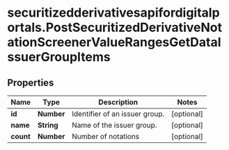 # securitizedderivativesapifordigitalportals.PostSecuritizedDerivativeNotationScreenerValueRangesGetDataIssuerGroupItems

## Properties

Name | Type | Description | Notes
------------ | ------------- | ------------- | -------------
**id** | **Number** | Identifier of an issuer group. | [optional] 
**name** | **String** | Name of the issuer group. | [optional] 
**count** | **Number** | Number of notations | [optional] 


